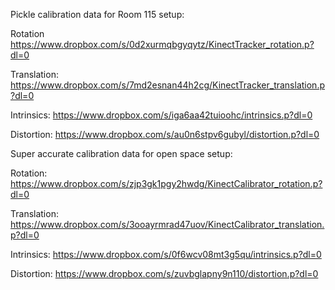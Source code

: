 Pickle calibration data for Room 115 setup:

Rotation https://www.dropbox.com/s/0d2xurmqbgyqytz/KinectTracker_rotation.p?dl=0

Translation: https://www.dropbox.com/s/7md2esnan44h2cg/KinectTracker_translation.p?dl=0

Intrinsics: https://www.dropbox.com/s/iga6aa42tuioohc/intrinsics.p?dl=0

Distortion: https://www.dropbox.com/s/au0n6stpv6gubyl/distortion.p?dl=0

Super accurate calibration data for open space setup:

Rotation: https://www.dropbox.com/s/zjp3gk1pgy2hwdg/KinectCalibrator_rotation.p?dl=0

Translation: https://www.dropbox.com/s/3ooayrmrad47uov/KinectCalibrator_translation.p?dl=0

Intrinsics: https://www.dropbox.com/s/0f6wcv08mt3g5qu/intrinsics.p?dl=0

Distortion: https://www.dropbox.com/s/zuvbglapny9n110/distortion.p?dl=0
